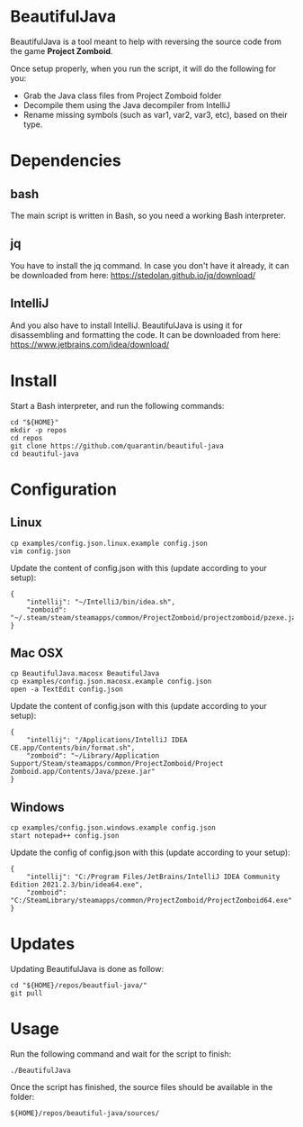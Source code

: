 # BeautifulJava
BeautifulJava is a tool meant to help with reversing the source code from the game **Project Zomboid**.

Once setup properly, when you run the script, it will do the following for you:
- Grab the Java class files from Project Zomboid folder
- Decompile them using the Java decompiler from IntelliJ
- Rename missing symbols (such as var1, var2, var3, etc), based on their type.

# Dependencies
## bash
The main script is written in Bash, so you need a working Bash interpreter.

## jq
You have to install the jq command. In case you don't have it already, it can be downloaded from here: https://stedolan.github.io/jq/download/

## IntelliJ
And you also have to install IntelliJ. BeautifulJava is using it for disassembling and formatting the code. It can be downloaded from here: https://www.jetbrains.com/idea/download/

# Install
Start a Bash interpreter, and run the following commands:

	cd "${HOME}"
	mkdir -p repos
	cd repos
	git clone https://github.com/quarantin/beautiful-java
	cd beautiful-java

# Configuration
## Linux
	cp examples/config.json.linux.example config.json
	vim config.json
Update the content of config.json with this (update according to your setup):

	{
		"intellij": "~/IntelliJ/bin/idea.sh",
		"zomboid": "~/.steam/steam/steamapps/common/ProjectZomboid/projectzomboid/pzexe.jar"
	}

## Mac OSX
	cp BeautifulJava.macosx BeautifulJava
	cp examples/config.json.macosx.example config.json
	open -a TextEdit config.json
Update the content of config.json with this (update according to your setup):

	{
		"intellij": "/Applications/IntelliJ IDEA CE.app/Contents/bin/format.sh",
		"zomboid": "~/Library/Application Support/Steam/steamapps/common/ProjectZomboid/Project Zomboid.app/Contents/Java/pzexe.jar"
	}

## Windows
	cp examples/config.json.windows.example config.json
	start notepad++ config.json
Update the config of config.json with this (update according to your setup):

	{
		"intellij": "C:/Program Files/JetBrains/IntelliJ IDEA Community Edition 2021.2.3/bin/idea64.exe",
		"zomboid": "C:/SteamLibrary/steamapps/common/ProjectZomboid/ProjectZomboid64.exe"
	}

# Updates
Updating BeautifulJava is done as follow:

	cd "${HOME}/repos/beautfiul-java/"
	git pull

# Usage
Run the following command and wait for the script to finish:

	./BeautifulJava
Once the script has finished, the source files should be available in the folder:

	${HOME}/repos/beautiful-java/sources/
